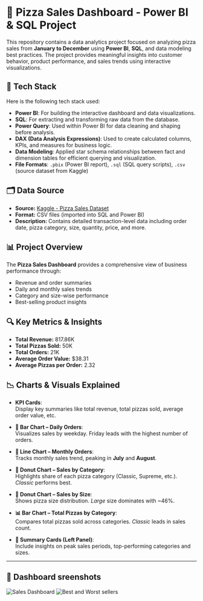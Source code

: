 # 🍕 Pizza Sales Dashboard - Power BI & SQL Project
This repository contains a data analytics project focused on analyzing pizza sales from **January to December** using **Power BI**, **SQL**, and data modeling best practices. The project provides meaningful insights into customer behavior, product performance, and sales trends using interactive visualizations.

## 🔧 Tech Stack
Here is the following tech stack used:
- **Power BI**: For building the interactive dashboard and data visualizations.
- **SQL**: For extracting and transforming raw data from the database.
- **Power Query**: Used within Power BI for data cleaning and shaping before analysis.
- **DAX (Data Analysis Expressions)**: Used to create calculated columns, KPIs, and measures for business logic.
- **Data Modeling**: Applied star schema relationships between fact and dimension tables for efficient querying and visualization.
- **File Formats**: `.pbix` (Power BI report), `.sql` (SQL query scripts), `.csv` (source dataset from Kaggle)

## 🗂️ Data Source
- **Source:** [Kaggle - Pizza Sales Dataset](https://www.kaggle.com/datasets)  
- **Format:** CSV files (imported into SQL and Power BI)
- **Description:** Contains detailed transaction-level data including order date, pizza category, size, quantity, price, and more.

## 📊 Project Overview
The **Pizza Sales Dashboard** provides a comprehensive view of business performance through:
- Revenue and order summaries
- Daily and monthly sales trends
- Category and size-wise performance
- Best-selling product insights

## 🔍 Key Metrics & Insights
- **Total Revenue:** 817.86K  
- **Total Pizzas Sold:** 50K  
- **Total Orders:** 21K  
- **Average Order Value:** $38.31  
- **Average Pizzas per Order:** 2.32  

## 📉 Charts & Visuals Explained

- **KPI Cards**:  
  Display key summaries like total revenue, total pizzas sold, average order value, etc.

- **📅 Bar Chart – Daily Orders**:  
  Visualizes sales by weekday. Friday leads with the highest number of orders.

- **📆 Line Chart – Monthly Orders**:  
  Tracks monthly sales trend, peaking in **July** and **August**.

- **🍕 Donut Chart – Sales by Category**:  
  Highlights share of each pizza category (Classic, Supreme, etc.). *Classic* performs best.

- **📏 Donut Chart – Sales by Size**:  
  Shows pizza size distribution. *Large* size dominates with ~46%.

- **📊 Bar Chart – Total Pizzas by Category**:  
  Compares total pizzas sold across categories. *Classic* leads in sales count.

- **📝 Summary Cards (Left Panel)**:  
  Include insights on peak sales periods, top-performing categories and sizes.

---

## 📁 Dashboard sreenshots

![Sales Dashboard](https://github.com/user-attachments/assets/22327d95-6b37-4a03-9b19-80cb77588a55)
![Best and Worst sellers](https://github.com/user-attachments/assets/dd1cf6c7-111e-4dd5-a34a-b470c0b49d3e)


